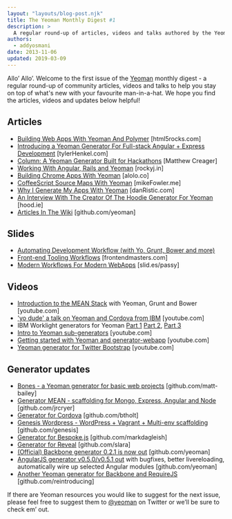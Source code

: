 ```yaml
---
layout: "layouts/blog-post.njk"
title: The Yeoman Monthly Digest #1
description: >
  A regular round-up of articles, videos and talks authored by the Yeoman community.
authors:
  - addyosmani
date: 2013-11-06
updated: 2019-03-09
---
```


Allo’ Allo’. Welcome to the first issue of the [Yeoman](https://yeoman.io/) monthly digest - a regular round-up of community articles, videos and talks to help you stay on top of what's new with your favourite man-in-a-hat.  We hope you find the articles, videos and updates below helpful!

## Articles

* [Building Web Apps With Yeoman And Polymer](https://www.html5rocks.com/en/tutorials/webcomponents/yeoman/) [html5rocks.com]
* [Introducing a Yeoman Generator For Full-stack Angular + Express Development](http://tylerhenkel.com/introducing-yeoman-angularjs-express-full-stack-generator/) [tylerHenkel.com]
* [Column: A Yeoman Generator Built for Hackathons](https://github.com/mattcreager/generator-column) [Matthew Creager]
* [Working With Angular, Rails and Yeoman](https://rockyj.in/2013/10/24/angular-rails.html) [rockyj.in]
* [Building Chrome Apps With Yeoman](http://www.alolo.co/blog/2013/10/30/building-a-chrome-extension-with-yeoman) [alolo.co]
* [CoffeeScript Source Maps With Yeoman](http://mikefowler.me/journal/2013/10/28/coffeescript-source-maps-with-yeoman) [mikeFowler.me]
* [Why I Generate My Apps With Yeoman](http://danristic.com/javascript/tooling/2013/10/08/why-i-generate-all-my-apps-with-yeoman.html) [danRistic.com]
* [An Interview With The Creator Of The Hoodie Generator For Yeoman](http://hood.ie/blog/a-hoodie-for-you-interviews-with-hoodie-users-2-robert-katzki-and-the-yeoman-generator.html) [hood.ie]
* [Articles In The Wiki](https://github.com/yeoman/yeoman) [github.com/yeoman]

## Slides

* [Automating Development Workflow (with Yo, Grunt, Bower and more)](https://developers.google.com/web/updates/2013/11/The-Landscape-Of-Front-end-Development-Automation-Slides)
* [Front-end Tooling Workflows](https://frontendmasters.com/courses/workflows-and-tooling/) [frontendmasters.com]
* [Modern Workflows For Modern WebApps](http://slides.com/passy/yeoman/fullscreen#/) [slid.es/passy]

## Videos

* [Introduction to the MEAN Stack](https://www.youtube.com/watch?v=1Sy3vWJ1N2U) with Yeoman, Grunt and Bower [youtube.com]
* ['yo dude' a talk on Yeoman and Cordova from IBM](https://www.youtube.com/watch?v=RPMIz0id7eE) [youtube.com]
* IBM Worklight generators for Yeoman [Part 1](https://www.youtube.com/watch?v=x9I9dKC2BGU) [Part 2](https://www.youtube.com/watch?v=hRXmcnukIz8), [Part 3](https://www.youtube.com/watch?v=-qmB69gefIc) 
* [Intro to Yeoman sub-generators](https://www.youtube.com/watch?v=rYwJ5-esSYE) [youtube.com]
* [Getting started with Yeoman and generator-webapp](https://www.youtube.com/watch?v=zBt2g9ekiug) [youtube.com]
* [Yeoman generator for Twitter Bootstrap](https://www.youtube.com/watch?v=RO8TdD5EuNs) [youtube.com]

## Generator updates

* [Bones - a Yeoman generator for basic web projects](https://github.com/matt-bailey/generator-bones) [github.com/matt-bailey]
* [Generator MEAN - scaffolding for Mongo, Express, Angular and Node](https://github.com/jrcryer/generator-mean) [github.com/jrcryer]
* [Generator for Cordova](https://github.com/btholt/generator-cordova) [github.com/btholt]
* [Genesis Wordpress - WordPress + Vagrant + Multi-env scaffolding](https://github.com/genesis/wordpress/) [github.com/genesis]
* [Generator for Bespoke.js](https://github.com/markdalgleish/generator-bespoke) [github.com/markdagleish]
* [Generator for Reveal](https://github.com/slara/generator-reveal) [github.com/slara]
* [(Official) Backbone generator 0.2.1 is now out](https://github.com/yeoman/generator-backbone/releases/tag/v0.2.1) [github.com/yeoman]
* [AngularJS generator v0.5.0/v0.5.1 out](https://github.com/yeoman/generator-angular/blob/master/CHANGELOG.md) with bugfixes, better livereloading, automatically wire up selected Angular modules [github.com/yeoman]
* [Another Yeoman generator for Backbone and RequireJS](https://github.com/reintroducing/generator-bbr) [github.com/reintroducing]

If there are Yeoman resources you would like to suggest for the next issue, please feel free to suggest them to [@yeoman](https://twitter.com/yeoman) on Twitter or we’ll be sure to check em’ out.
